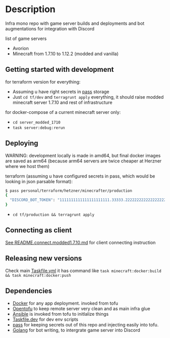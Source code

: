 # Description

Infra mono repo with game server builds and deployments and bot augmentations for integration with Discord

list of game servers

- Avorion
- Minecraft from 1.7.10 to 1.12.2 (modded and vanilla)

## Getting started with development

for terraform version for everything:

- Assuming u have right secrets in [pass](https://www.passwordstore.org/) storage
- Just `cd tf/dev` and `terragrunt apply` everything, it should raise modded minecraft server 1.7.10 and rest of infrastructure

for docker-compose of a current minecraft server only:

- `cd server_modded_1710`
- `task server:debug:rerun`

## Deploying

WARNING: development locally is made in amd64, but final docker images are saved as arm64 (because arm64 servers are twice cheaper at Herzner where we host them)

terraform (assuming u have configured secrets in pass, which would be looking in json parsable format):

```sh
$ pass personal/terraform/hetzner/minecrafter/production
{
  "DISCORD_BOT_TOKEN": "1111111111111111111111.33333.222222222222222222222222"
}
```
- `cd tf/production && terragrunt apply`

## Connecting as client

[See README.connect.modded1.7.10.md](./README.connect.modded1.7.10.md) for client connecting instruction

## Releasing new versions

Check main [Taskfile.yml](./Taskfile.yml)
it has command like `task minecraft:docker:build && task minecraft:docker:push`

## Dependencies

- [Docker](https://docs.docker.com/engine/install/ubuntu/) for any app deployment. invoked from tofu
- [Opentofu](https://opentofu.org/) to keep remote server very clean and as main infra glue
- [Ansible](https://docs.ansible.com/ansible/latest/getting_started/index.html) is invoked from tofu to initlalize things
- [Taskfile.dev](https://taskfile.dev/) for dev env scripts
- [pass](https://www.passwordstore.org/) for keeping secrets out of this repo and injecting easily into tofu.
- [Golang](https://go.dev/) for bot writing, to intergrate game server into Discord
